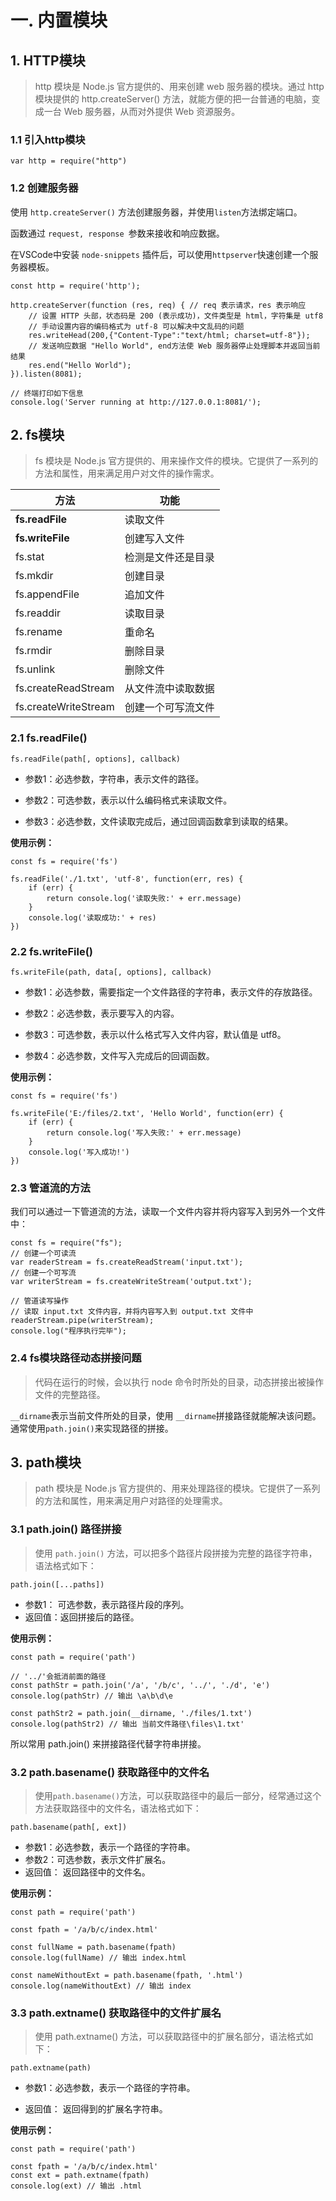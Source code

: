 # 一. 内置模块

## 1. HTTP模块

> http 模块是 Node.js 官方提供的、用来创建 web 服务器的模块。通过 http 模块提供的 http.createServer() 方法，就能方便的把一台普通的电脑，变成一台 Web 服务器，从而对外提供 Web 资源服务。

### 1.1 引入http模块

```
var http = require("http")
```

### 1.2 创建服务器

使用 `http.createServer()` 方法创建服务器，并使用` listen `方法绑定端口。 

函数通过 `request, response `参数来接收和响应数据。

在VSCode中安装  `node-snippets`  插件后，可以使用`httpserver`快速创建一个服务器模板。

```
const http = require('http'); 

http.createServer(function (res, req) { // req 表示请求，res 表示响应
    // 设置 HTTP 头部，状态码是 200 (表示成功)，文件类型是 html，字符集是 utf8 
    // 手动设置内容的编码格式为 utf-8 可以解决中文乱码的问题
    res.writeHead(200,{"Content-Type":"text/html; charset=utf-8"}); 
    // 发送响应数据 "Hello World", end方法使 Web 服务器停止处理脚本并返回当前结果
    res.end("Hello World");
}).listen(8081);

// 终端打印如下信息
console.log('Server running at http://127.0.0.1:8081/');
```



## 2. fs模块

> fs 模块是 Node.js 官方提供的、用来操作文件的模块。它提供了一系列的方法和属性，用来满足用户对文件的操作需求。

| 方法                 | 功能               |
| -------------------- | ------------------ |
| **fs.readFile**      | 读取文件           |
| **fs.writeFile**     | 创建写入文件       |
| fs.stat              | 检测是文件还是目录 |
| fs.mkdir             | 创建目录           |
| fs.appendFile        | 追加文件           |
| fs.readdir           | 读取目录           |
| fs.rename            | 重命名             |
| fs.rmdir             | 删除目录           |
| fs.unlink            | 删除文件           |
| fs.createReadStream  | 从文件流中读取数据 |
| fs.createWriteStream | 创建一个可写流文件 |

### 2.1 fs.readFile()

```
fs.readFile(path[, options], callback)
```

+ 参数1：必选参数，字符串，表示文件的路径。

+ 参数2：可选参数，表示以什么编码格式来读取文件。

+ 参数3：必选参数，文件读取完成后，通过回调函数拿到读取的结果。

**使用示例：**

```
const fs = require('fs')

fs.readFile('./1.txt', 'utf-8', function(err, res) {
	if (err) {
		return console.log('读取失败:' + err.message)
	}
	console.log('读取成功:' + res)
})
```

### 2.2 fs.writeFile()

```
fs.writeFile(path, data[, options], callback)
```

+ 参数1：必选参数，需要指定一个文件路径的字符串，表示文件的存放路径。

+ 参数2：必选参数，表示要写入的内容。

+ 参数3：可选参数，表示以什么格式写入文件内容，默认值是 utf8。 
+ 参数4：必选参数，文件写入完成后的回调函数。

**使用示例：**

```
const fs = require('fs')

fs.writeFile('E:/files/2.txt', 'Hello World', function(err) {
	if (err) {
		return console.log('写入失败:' + err.message)
	}
	console.log('写入成功!')
})
```

### 2.3 管道流的方法

我们可以通过一下管道流的方法，读取一个文件内容并将内容写入到另外一个文件中：

```
const fs = require("fs"); 
// 创建一个可读流 
var readerStream = fs.createReadStream('input.txt'); 
// 创建一个可写流 
var writerStream = fs.createWriteStream('output.txt'); 

// 管道读写操作 
// 读取 input.txt 文件内容，并将内容写入到 output.txt 文件中 
readerStream.pipe(writerStream); 
console.log("程序执行完毕");
```

### 2.4 fs模块路径动态拼接问题

> 代码在运行的时候，会以执行 node 命令时所处的目录，动态拼接出被操作文件的完整路径。

`__dirname`表示当前文件所处的目录，使用 `__dirname`拼接路径就能解决该问题。通常使用`path.join()`来实现路径的拼接。



## 3. path模块

> path 模块是 Node.js 官方提供的、用来处理路径的模块。它提供了一系列的方法和属性，用来满足用户对路径的处理需求。

### 3.1 path.join() 路径拼接

> 使用 `path.join()` 方法，可以把多个路径片段拼接为完整的路径字符串，语法格式如下：

```
path.join([...paths])
```

+ 参数1： 可选参数，表示路径片段的序列。
+ 返回值：返回拼接后的路径。

**使用示例：**

```
const path = require('path')

// '../'会抵消前面的路径
const pathStr = path.join('/a', '/b/c', '../', './d', 'e') 
console.log(pathStr) // 输出 \a\b\d\e

const pathStr2 = path.join(__dirname, './files/1.txt')
console.log(pathStr2) // 输出 当前文件路径\files\1.txt'
```

所以常用 path.join() 来拼接路径代替字符串拼接。

### 3.2 path.basename() 获取路径中的文件名

> 使用` path.basename() `方法，可以获取路径中的最后一部分，经常通过这个方法获取路径中的文件名，语法格式如下：

```
path.basename(path[, ext])
```

+ 参数1：必选参数，表示一个路径的字符串。
+ 参数2：可选参数，表示文件扩展名。
+ 返回值： 返回路径中的文件名。

**使用示例：**

```
const path = require('path')

const fpath = '/a/b/c/index.html'

const fullName = path.basename(fpath)
console.log(fullName) // 输出 index.html

const nameWithoutExt = path.basename(fpath, '.html')
console.log(nameWithoutExt) // 输出 index
```

### 3.3  path.extname() 获取路径中的文件扩展名

> 使用 path.extname() 方法，可以获取路径中的扩展名部分，语法格式如下：

```
path.extname(path)
```

+ 参数1：必选参数，表示一个路径的字符串。

+ 返回值： 返回得到的扩展名字符串。

**使用示例：**

```
const path = require('path')

const fpath = '/a/b/c/index.html'
const ext = path.extname(fpath)
console.log(ext) // 输出 .html
```

